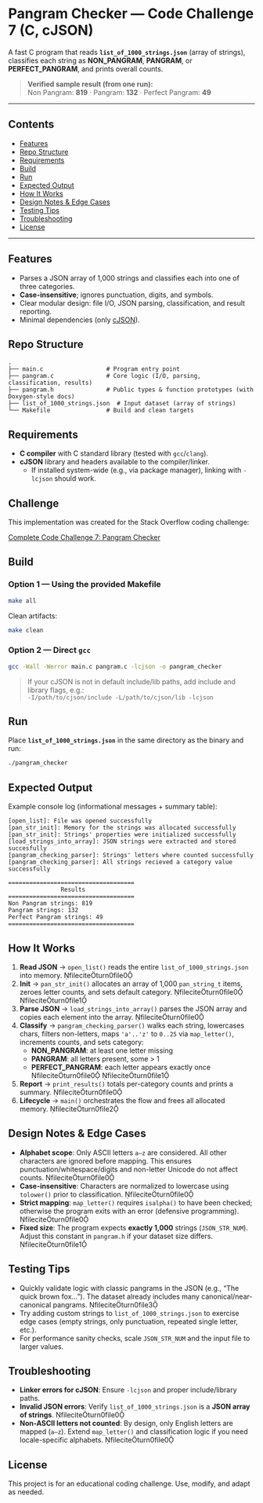 # Pangram Checker — Code Challenge 7 (C, cJSON)

A fast C program that reads **`list_of_1000_strings.json`** (array of strings), classifies each string as **NON_PANGRAM**, **PANGRAM**, or **PERFECT_PANGRAM**, and prints overall counts.

> **Verified sample result (from one run):**  
> Non Pangram: **819** · Pangram: **132** · Perfect Pangram: **49**

---

## Contents

- [Features](#features)
- [Repo Structure](#repo-structure)
- [Requirements](#requirements)
- [Build](#build)
- [Run](#run)
- [Expected Output](#expected-output)
- [How It Works](#how-it-works)
- [Design Notes & Edge Cases](#design-notes--edge-cases)
- [Testing Tips](#testing-tips)
- [Troubleshooting](#troubleshooting)
- [License](#license)

---

## Features

- Parses a JSON array of 1,000 strings and classifies each into one of three categories.
- **Case-insensitive**; ignores punctuation, digits, and symbols.
- Clear modular design: file I/O, JSON parsing, classification, and result reporting.
- Minimal dependencies (only [cJSON](https://github.com/DaveGamble/cJSON)).

## Repo Structure

```
.
├── main.c                  # Program entry point
├── pangram.c               # Core logic (I/O, parsing, classification, results)
├── pangram.h               # Public types & function prototypes (with Doxygen-style docs)
├── list_of_1000_strings.json  # Input dataset (array of strings)
└── Makefile                # Build and clean targets
```

## Requirements

- **C compiler** with C standard library (tested with `gcc`/`clang`).
- **cJSON** library and headers available to the compiler/linker.
  - If installed system-wide (e.g., via package manager), linking with `-lcjson` should work.

## Challenge

This implementation was created for the Stack Overflow coding challenge:

[Complete Code Challenge 7: Pangram Checker](https://stackoverflow.com/beta/challenges/79767716/complete-code-challenge-7-pangram-checker)

## Build

### Option 1 — Using the provided Makefile

```bash
make all
```

Clean artifacts:

```bash
make clean
```

### Option 2 — Direct `gcc`

```bash
gcc -Wall -Werror main.c pangram.c -lcjson -o pangram_checker
```

> If your cJSON is not in default include/lib paths, add include and library flags, e.g.:  
> `-I/path/to/cjson/include -L/path/to/cjson/lib -lcjson`

## Run

Place **`list_of_1000_strings.json`** in the same directory as the binary and run:

```bash
./pangram_checker
```

## Expected Output

Example console log (informational messages + summary table):

```
[open_list]: File was opened successfully
[pan_str_init]: Memory for the strings was allocated successfully
[pan_str_init]: Strings' properties were initialized successfully
[load_strings_into_array]: JSON strings were extracted and stored succesfully
[pangram_checking_parser]: Strings' letters where counted successfully
[pangram_checking_parser]: All strings recieved a category value successfully

====================================
               Results
====================================
Non Pangram strings: 819
Pangram strings: 132
Perfect Pangram strings: 49
====================================
```

## How It Works

1. **Read JSON** → `open_list()` reads the entire `list_of_1000_strings.json` into memory. fileciteturn0file0  
2. **Init** → `pan_str_init()` allocates an array of 1,000 `pan_string_t` items, zeroes letter counts, and sets default category. fileciteturn0file0 fileciteturn0file1  
3. **Parse JSON** → `load_strings_into_array()` parses the JSON array and copies each element into the array. fileciteturn0file0  
4. **Classify** → `pangram_checking_parser()` walks each string, lowercases chars, filters non-letters, maps `'a'..'z'` to `0..25` via `map_letter()`, increments counts, and sets category:  
   - **NON_PANGRAM**: at least one letter missing  
   - **PANGRAM**: all letters present, some > 1  
   - **PERFECT_PANGRAM**: each letter appears exactly once  
   fileciteturn0file0 fileciteturn0file1
5. **Report** → `print_results()` totals per-category counts and prints a summary. fileciteturn0file0  
6. **Lifecycle** → `main()` orchestrates the flow and frees all allocated memory. fileciteturn0file2

## Design Notes & Edge Cases

- **Alphabet scope**: Only ASCII letters `a–z` are considered. All other characters are ignored before mapping. This ensures punctuation/whitespace/digits and non-letter Unicode do not affect counts. fileciteturn0file0  
- **Case-insensitive**: Characters are normalized to lowercase using `tolower()` prior to classification. fileciteturn0file0  
- **Strict mapping**: `map_letter()` requires `isalpha()` to have been checked; otherwise the program exits with an error (defensive programming). fileciteturn0file0  
- **Fixed size**: The program expects **exactly 1,000** strings (`JSON_STR_NUM`). Adjust this constant in `pangram.h` if your dataset size differs. fileciteturn0file1

## Testing Tips

- Quickly validate logic with classic pangrams in the JSON (e.g., “The quick brown fox…”). The dataset already includes many canonical/near-canonical pangrams. fileciteturn0file3
- Try adding custom strings to `list_of_1000_strings.json` to exercise edge cases (empty strings, only punctuation, repeated single letter, etc.).
- For performance sanity checks, scale `JSON_STR_NUM` and the input file to larger values.

## Troubleshooting

- **Linker errors for cJSON**: Ensure `-lcjson` and proper include/library paths.  
- **Invalid JSON errors**: Verify `list_of_1000_strings.json` is a **JSON array of strings**. fileciteturn0file0  
- **Non-ASCII letters not counted**: By design, only English letters are mapped (`a–z`). Extend `map_letter()` and classification logic if you need locale-specific alphabets. fileciteturn0file0

## License

This project is for an educational coding challenge. Use, modify, and adapt as needed.
